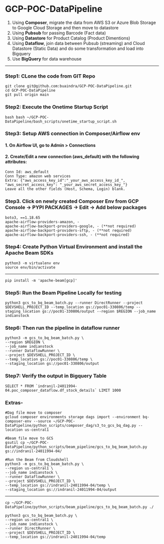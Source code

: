 # GCP-POC-DataPipeline
1. Using **Composer**, migrate the data from AWS S3 or Azure Blob Storage to Google Cloud Storage and then move to datastore
2. Using **Pubsub** for passing Barcode (Fact data)
3. Using **Datastore** for Product Catalog (Product Dimentions)
4. Using **Dataflow**, join data between Pubsub (streaming) and Cloud Datastore (Static Data) and do some transformation and load into Bigquery
5. Use **BigQuery** for data warehouse
---

### Step1: CLone the code from GIT Repo
	git clone git@github.com:buaindra/GCP-POC-DataPipeline.git
	cd GCP-POC-DataPipeline
	git pull origin main


### Step2: Execute the Onetime Startup Script
	bash bash ~/GCP-POC-DataPipeline/bash_scripts/onetime_startup_script.sh

### Step3: Setup AWS connection in Composer/Airflow env 
#### 1. On Airflow UI, go to Admin > Connections
#### 2. Create/Edit a new connection (aws_default) with the following attributes:
	Conn Id: aws_default
	Conn Type: amazon web services
	Extra: {"aws_access_key_id":"_your_aws_access_key_id_", "aws_secret_access_key": "_your_aws_secret_access_key_"}
	Leave all the other fields (Host, Schema, Login) blank.
### Step3. Click on newly created Composer Env from GCP Console -> PYPI PACKAGES -> Edit -> Add below packages
	boto3, ==1.18.65
	apache-airflow-providers-amazon, -
	apache-airflow-backport-providers-google, - (**not required)
	apache-airflow-backport-providers-sftp, - (**not required)
	apache-airflow-backport-providers-ssh, - (**not required)

### Step4: Create Python Virtual Environment and install the Apache Beam SDKs
	python3 -m virtualenv env
	source env/bin/activate
---
	pip install -m 'apache-beam[gcp]'

### Step5: Run the Beam Pipeline Locally for testing
	python3 gcs_to_bq_beam_batch.py --runner DirectRunner --project $DEVSHELL_PROJECT_ID --temp_location gs://poc01-330806/temp --staging_location gs://poc01-330806/output --region $REGION --job_name indianstock

### Step6: Then run the pipeline in dataflow runner
	python3 -m gcs_to_bq_beam_batch.py \
	--region $REGION \
	--job_name indianstock
	--runner DataflowRunner \
	--project $DEVSHELL_PROJECT_ID \
	--temp_location gs://poc01-330806/temp \
    --staging_location gs://poc01-330806/output

### Step7: Verify the output in Bigquery Table
    SELECT * FROM `indranil-24011994-04.poc_composer_dataflow.df_stock_details` LIMIT 1000

### Extras-
    #Dag file move to composer
    gcloud composer environments storage dags import --environment bq-composer-env --source ~/GCP-POC-DataPipeline/python_scripts/composer_dag/s3_to_gcs_bq_dag.py --location us-central1

    #Beam file move to GCS
    gsutil cp ~/GCP-POC-DataPipeline/python_scripts/beam_pipeline/gcs_to_bq_beam_batch.py gs://indranil-24011994-04/

    #Run the Beam from Cloudshell
    python3 -m gcs_to_bq_beam_batch.py \
    --region us-central1 \
    --job_name indianstock \
    --runner DataflowRunner \
    --project $DEVSHELL_PROJECT_ID \
    --temp_location gs://indranil-24011994-04/temp \
    --staging_location gs://indranil-24011994-04/output
---
    cp ~/GCP-POC-DataPipeline/python_scripts/beam_pipeline/gcs_to_bq_beam_batch.py ./

    python3 gcs_to_bq_beam_batch.py \
    --region us-central1 \
    --job_name indianstock \
    --runner DirectRunner \
    --project $DEVSHELL_PROJECT_ID \
    --temp_location gs://indranil-24011994-04/temp  



